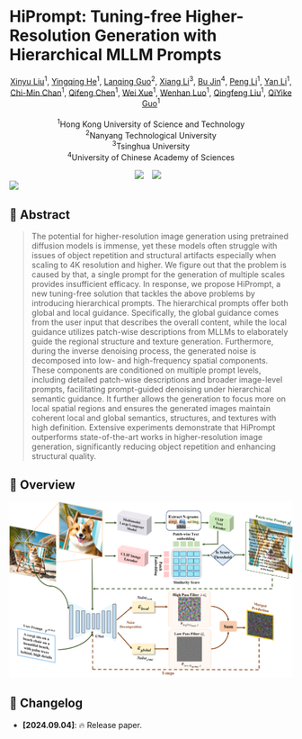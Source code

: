 # HiPrompt: Tuning-free Higher-Resolution Generation with Hierarchical MLLM Prompts
<p align="center">
  <a href="https://github.com/Liuxinyv/HiPrompt">Xinyu Liu</a><sup>1</sup>,
  <a href="https://yingqinghe.github.io/">Yingqing He</a><sup>1</sup>, 
  <a href="https://guolanqing.github.io/">Lanqing Guo</a><sup>2</sup>, 
  <a href="https://github.com/Liuxinyv/HiPrompt">Xiang Li</a><sup>3</sup>, 
  <a href="https://jxbbb.github.io/">Bu Jin</a><sup>4</sup>, 
  <a href="https://github.com/Liuxinyv/HiPrompt">Peng Li</a><sup>1</sup>,
   <a href="https://github.com/Liuxinyv/HiPrompt">Yan Li</a><sup>1</sup>,
   <a href="https://github.com/Liuxinyv/HiPrompt">Chi-Min Chan</a><sup>1</sup>, 
  <a href="https://cqf.io/">Qifeng Chen</a><sup>1</sup>,
   <a href="https://github.com/Liuxinyv/HiPrompt">Wei Xue</a><sup>1</sup>,
    <a href="https://github.com/Liuxinyv/HiPrompt">Wenhan Luo</a><sup>1</sup>,
   <a href="https://github.com/Liuxinyv/HiPrompt">Qingfeng Liu</a><sup>1</sup>,
    <a href="https://github.com/Liuxinyv/HiPrompt">QiYike Guo</a><sup>1</sup>
  <br><br>
  <sup>1</sup>Hong Kong University of Science and Technology<br>
  <sup>2</sup>Nanyang Technological University<br>
  <sup>3</sup>Tsinghua University<br>
 <sup>4</sup>University of Chinese Academy of Sciences</span> <br>
</p>
<div align="center">
  <a href="https://liuxinyv.github.io/HiPrompt/"><img src="https://img.shields.io/static/v1?label=Project%20Page&message=Github&color=blue&logo=github-pages"></a> &ensp;
  <a href="https://arxiv.org/abs/2409.02919"><img src="https://img.shields.io/static/v1?label=Paper&message=Arxiv&color=red&logo=arxiv"></a> &ensp;

</div>

<img src="assets/teaser.png" width="800"/>

## 🔆 Abstract
 > The potential for higher-resolution image generation using pretrained diffusion models is immense, yet these models often struggle with issues of object repetition and structural artifacts especially when scaling to 4K resolution and higher. We figure out that the problem is caused by that, a single prompt for the generation of multiple scales provides insufficient efficacy. In response, we propose HiPrompt, a new tuning-free solution that tackles the above problems by introducing hierarchical prompts. The hierarchical prompts offer both global and local guidance. Specifically, the global guidance comes from the user input that describes the overall content, while the local guidance utilizes patch-wise descriptions from  MLLMs to elaborately guide the regional structure and texture generation. Furthermore, during the inverse denoising process, the generated noise is decomposed into low- and high-frequency spatial components. These components are conditioned on multiple prompt levels, including detailed patch-wise descriptions and broader image-level prompts, facilitating prompt-guided denoising under hierarchical semantic guidance. It further allows the generation to focus more on local spatial regions and ensures the generated images maintain coherent local and global semantics, structures, and textures with high definition. Extensive experiments demonstrate that HiPrompt outperforms state-of-the-art works in higher-resolution image generation, significantly reducing object repetition and enhancing structural quality.
 > 
## 🚁 Overview
<img src="assets/overview.png" width="800"/>

## 📝 Changelog
- __[2024.09.04]__: 🔥 Release paper.

<!-- ## 🌰 More Examples
- __[2024.09.04]__: 🔥 Release paper. -->

<!-- ## ⚙️ Setup:
```
conda create -n HiPrompt python=3.9
conda activate HiPrompt 
pip install -r requirements.txt
```
--- -->

<!-- ## 💫 Inference
```
python hiprompt_llava.py \
	--model_ckpt="stabilityai/stable-diffusion-xl-base-1.0" 、
    --height 4096 \
    --width 4096 \
    --logging_dir ${your-logging-dir} \
    --validation_prompt "a professional photograph of an astronaut riding a horse" \
    --llava true \
    --scale true \
    --cosine_scale_3 0.8 \
    --nd true \
    --reduction sum \
    --view_args 1.0 1.0 \
    --views_type low_pass high_pass \
    --guidance_scale_fact 10 \
    --beta 0.95 \
    --ngram true
```
by setting `--validation_prompt` to a prompt string or a path to your custom `.txt` file. -->
